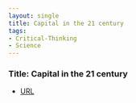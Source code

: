 ```yaml
---
layout: single
title: Capital in the 21 century 
tags:
- Critical-Thinking
- Science
---
```


###  Title: Capital in the 21 century

- [URL](https://www.amazon.com/Atomic-Habits-Proven-Build-Break/dp/0735211299/ref=tmm_hrd_swatch_0?_encoding=UTF8&qid=&sr=)
